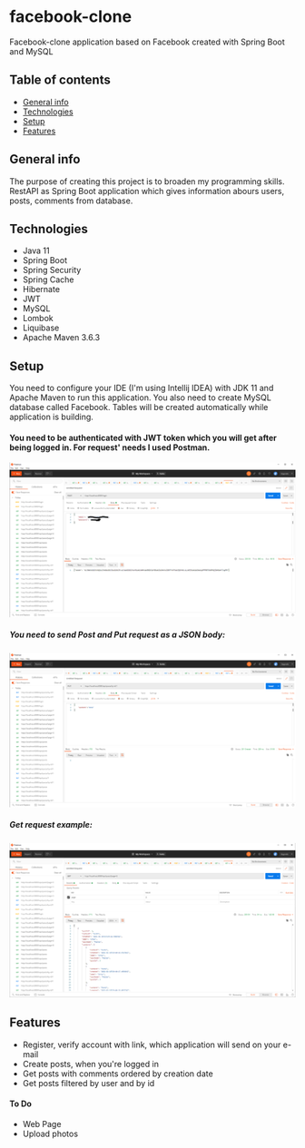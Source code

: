 # facebook-clone
Facebook-clone application based on Facebook created with Spring Boot and MySQL

## Table of contents
* [General info](#general-info)
* [Technologies](#technologies)
* [Setup](#setup)
* [Features](#features)

## General info
The purpose of creating this project is to broaden my programming skills. RestAPI as Spring Boot application which gives information abours users, posts, comments from database.

## Technologies
- Java 11
- Spring Boot
- Spring Security
- Spring Cache
- Hibernate
- JWT
- MySQL
- Lombok
- Liquibase
- Apache Maven 3.6.3


## Setup
You need to configure your IDE (I'm using Intellij IDEA) with JDK 11 and Apache Maven to run this application. You also need to create MySQL database called Facebook. Tables will be created automatically while application is building.

#### You need to be authenticated with JWT token which you will get after being logged in. For request' needs I used Postman.
![login example](./images/login.PNG)

##### You need to send Post and Put request as a JSON body:
![put example](./images/put.PNG)

##### Get request example:
![get example](./images/get.PNG)

## Features
- Register, verify account with link, which application will send on your e-mail
- Create posts, when you're logged in
- Get posts with comments ordered by creation date
- Get posts filtered by user and by id

#### To Do
- Web Page
- Upload photos
